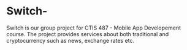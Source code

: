 # Switch-
Switch is our group project for CTIS 487 - Mobile App Developement course. The project provides services about both traditional and cryptocurrency such as news, exchange rates etc.
